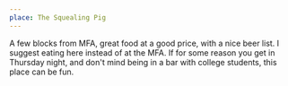 ```yaml
---
place: The Squealing Pig
---
```

A few blocks from MFA, great food at a good price, with a nice beer list.  I
suggest eating here instead of at the MFA.  If for some reason you get in
Thursday night, and don't mind being in a bar with college students, this place
can be fun.
